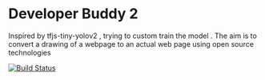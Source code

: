 #  Developer Buddy 2

Inspired by tfjs-tiny-yolov2  , trying  to custom train  the model . The aim is to convert a drawing of a webpage to an actual web page  using open source technologies 

[![Build Status](https://travis-ci.org/justadudewhohacks/tfjs-tiny-yolov2.svg?branch=master)](https://travis-ci.org/justadudewhohacks/tfjs-tiny-yolov2)
